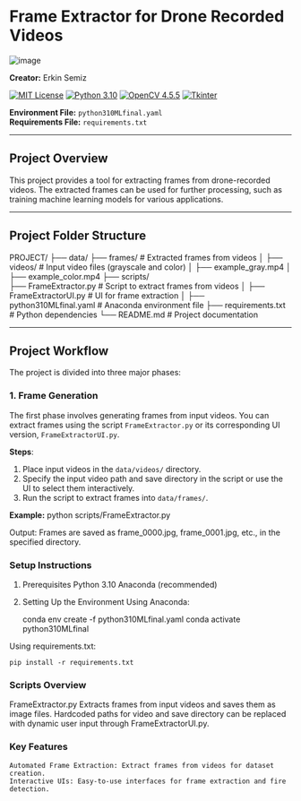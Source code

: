 # Frame Extractor for Drone Recorded Videos

![image](https://github.com/user-attachments/assets/acb12ffa-2bdd-4480-9660-1a6ed4f954a8)

**Creator:** Erkin Semiz  

[![MIT License](https://img.shields.io/badge/License-MIT-blue.svg)](https://opensource.org/licenses/MIT)
[![Python 3.10](https://img.shields.io/badge/python-3.10-blue.svg)](https://www.python.org/downloads/release/python-310/)
[![OpenCV 4.5.5](https://img.shields.io/badge/OpenCV-4.5.5-red.svg)](https://pypi.org/project/opencv-python/)
[![Tkinter](https://img.shields.io/badge/Tkinter-8.6-red.svg)](https://docs.python.org/3/library/tkinter.html)

**Environment File:** `python310MLfinal.yaml`  
**Requirements File:** `requirements.txt`  

---

## **Project Overview**
This project provides a tool for extracting frames from drone-recorded videos. The extracted frames can be used for further processing, such as training machine learning models for various applications.

---

## **Project Folder Structure**
PROJECT/ 
├── data/ 
    ├── frames/ # Extracted frames from videos │ 
    ├── videos/ # Input video files (grayscale and color) │ 
        ├── example_gray.mp4 │ 
        ├── example_color.mp4 
├── scripts/  
    ├── FrameExtractor.py # Script to extract frames from videos │ 
    ├── FrameExtractorUI.py # UI for frame extraction │ 
├── python310MLfinal.yaml # Anaconda environment file 
├── requirements.txt # Python dependencies 
└── README.md # Project documentation

---

## **Project Workflow**
The project is divided into three major phases:

### **1. Frame Generation**
The first phase involves generating frames from input videos. You can extract frames using the script `FrameExtractor.py` or its corresponding UI version, `FrameExtractorUI.py`.

**Steps**:
1. Place input videos in the `data/videos/` directory.
2. Specify the input video path and save directory in the script or use the UI to select them interactively.
3. Run the script to extract frames into `data/frames/`.

**Example:**
python scripts/FrameExtractor.py

Output:
Frames are saved as frame_0000.jpg, frame_0001.jpg, etc., in the specified directory.

### **Setup Instructions**
1. Prerequisites
    Python 3.10
    Anaconda (recommended)
2. Setting Up the Environment
Using Anaconda:

    conda env create -f python310MLfinal.yaml
    conda activate python310MLfinal

Using requirements.txt:

    pip install -r requirements.txt

### **Scripts Overview**
FrameExtractor.py
    Extracts frames from input videos and saves them as image files.
    Hardcoded paths for video and save directory can be replaced with dynamic user input through FrameExtractorUI.py.

### **Key Features**
    Automated Frame Extraction: Extract frames from videos for dataset creation.
    Interactive UIs: Easy-to-use interfaces for frame extraction and fire detection.
